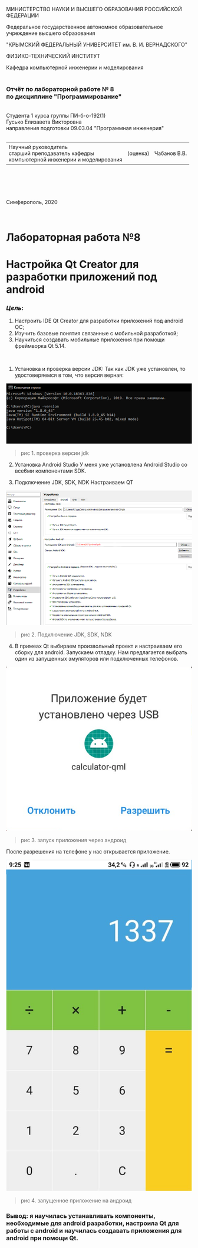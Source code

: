 МИНИСТЕРСТВО НАУКИ  И ВЫСШЕГО ОБРАЗОВАНИЯ РОССИЙСКОЙ ФЕДЕРАЦИИ  

Федеральное государственное автономное образовательное учреждение высшего образования  

"КРЫМСКИЙ ФЕДЕРАЛЬНЫЙ УНИВЕРСИТЕТ им. В. И. ВЕРНАДСКОГО"  

ФИЗИКО-ТЕХНИЧЕСКИЙ ИНСТИТУТ  

Кафедра компьютерной инженерии и моделирования
<br/><br/>
### Отчёт по лабораторной работе № 8<br/> по дисциплине "Программирование"
<br/>
​Cтудента 1 курса группы ПИ-б-о-192(1)<br/>
Гусько Елизавета Викторовна<br/>
направления подготовки 09.03.04 "Программная инженерия"  
<br/>


<br/>
<table>

<tr><td>Научный руководитель<br/> старший преподаватель кафедры<br/> компьютерной инженерии и моделирования</td>

<td>(оценка)</td>

<td>Чабанов В.В.</td>

</tr>

</table>

<br/><br/>

​

Симферополь, 2020

<br/>

# Лабораторная работа №8

# Настройка Qt Creator для разработки приложений под android

### ***Цель***: 
1. Настроить IDE Qt Creator для разработки приложений под android ОС;
2. Изучить базовые понятия связанные с мобильной разработкой;
3. Научиться создавать мобильные приложения при помощи фреймворка Qt 5.14.

<br/>

1. Установка и проверка версии JDK:
Так как JDK уже установлен, то удостоверяемся в том, что версия верная: <br/>

![ ](png/1.png "проверка версии JDK")
>рис 1. проверка версии jdk
2. Установка Android Studio
У меня уже установлена Android Studio со все6ми компонентами SDK. <br/>

3. Подключение JDK, SDK, NDK 
Настраиваем QT

![ ](png/2.png "подключение sdk,ndk,jdk")
>рис 2. Подключение JDK, SDK, NDK
4. В примеах Qt выбираем произвольный проект и настраиваем его сборку для android.
Запускаем отладку. Нам предлагается выбрать один из запущенных эмуляторов или подключенных телефонов.  <br/>

![ ](png/3.png "запуск через андроид")
>рис 3. запуск приложения через андроид

После разрешения на телефоне у нас открывается приложение. <br/>

![ ](png/4.png "запущенное приложение")
>рис 4. запущенное приложение на андроид

### Вывод: я научилась устанавливать компоненты, необходимые для android разработки, настроила Qt для работы с android и научилась создавать приложения для android при помощи Qt.
